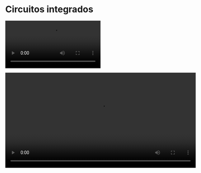 # Circuitos integrados

![](https://anapaumen168.github.io/miportafolio_mecatronica/Introducci%C3%B3n%20a%20la%20Mecatr%C3%B3nica/Video%20de%20WhatsApp%202025-10-16%20a%20las%2019.17.37_16eaf117.mp4)

<video width="600" controls>
  <source src="https://anapaumen168.github.io/miportafolio_mecatronica/Introducci%C3%B3n%20a%20la%20Mecatr%C3%B3nica/Video%20de%20WhatsApp%202025-10-16%20a%20las%2019.17.37_16eaf117.mp4" type="video/mp4">
  Tu navegador no soporta videos HTML5.
</video>

